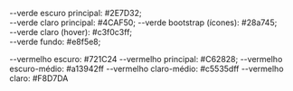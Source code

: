 
--verde escuro principal: #2E7D32;    
--verde claro principal: #4CAF50;
--verde bootstrap (ícones): #28a745;  
--verde claro (hover): #c3f0c3ff;    
--verde fundo: #e8f5e8;


--vermelho escuro: #721C24
--vermelho principal: #C62828;
--vermelho escuro-médio: #a13942ff
--vermelho claro-médio: #c5535dff
--vermelho claro: #F8D7DA



